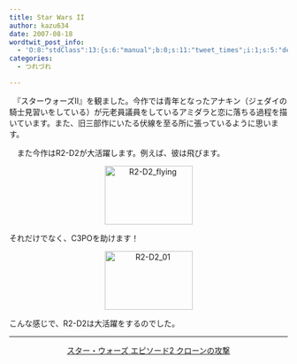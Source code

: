 ```yaml
---
title: Star Wars II
author: kazu634
date: 2007-08-18
wordtwit_post_info:
  - 'O:8:"stdClass":13:{s:6:"manual";b:0;s:11:"tweet_times";i:1;s:5:"delay";i:0;s:7:"enabled";i:1;s:10:"separation";s:2:"60";s:7:"version";s:3:"3.7";s:14:"tweet_template";b:0;s:6:"status";i:2;s:6:"result";a:0:{}s:13:"tweet_counter";i:2;s:13:"tweet_log_ids";a:1:{i:0;i:3169;}s:9:"hash_tags";a:0:{}s:8:"accounts";a:1:{i:0;s:7:"kazu634";}}'
categories:
  - つれづれ

---
```

<div class="section">
<p>
    　『スターウォーズII』を観ました。今作では青年となったアナキン（ジェダイの騎士見習いをしている）が元老員議員をしているアミダラと恋に落ちる過程を描いています。また、旧三部作にいたる伏線を至る所に張っているように思います。
</p>
  
<p>
    　また今作はR2-D2が大活躍します。例えば、彼は飛びます。
</p>
  
<p>
<center>
<a href="http://image.blog.livedoor.jp/simoom634/imgs/6/f/6f2711f4.jpg" onclick="__gaTracker('send', 'event', 'outbound-article', 'http://image.blog.livedoor.jp/simoom634/imgs/6/f/6f2711f4.jpg', '');" target="_blank"><img width="159" alt="R2-D2_flying" src="http://image.blog.livedoor.jp/simoom634/imgs/6/f/6f2711f4-s.jpg" height="106" border="0" /></a>
</center>
    
<p>
      それだけでなく、C3POを助けます！
</p>
    
<p>
<center>
<a href="http://image.blog.livedoor.jp/simoom634/imgs/e/4/e44cf8d7.jpg" onclick="__gaTracker('send', 'event', 'outbound-article', 'http://image.blog.livedoor.jp/simoom634/imgs/e/4/e44cf8d7.jpg', '');" target="_blank"><img width="159" alt="R2-D2_01" src="http://image.blog.livedoor.jp/simoom634/imgs/e/4/e44cf8d7-s.jpg" height="106" border="0" /></a>
</center>
      
<p>
        こんな感じで、R2-D2は大活躍をするのでした。
</p>
      
<hr />
      
<center>
<a href="https://www.amazon.co.jp/exec/obidos/ASIN/B000066I57/goodpic-22/" onclick="__gaTracker('send', 'event', 'outbound-article', 'https://www.amazon.co.jp/exec/obidos/ASIN/B000066I57/goodpic-22/', 'スター・ウォーズ エピソード2 クローンの攻撃');" target="_top">スター・ウォーズ エピソード2 クローンの攻撃</a><br />
</center></div>

